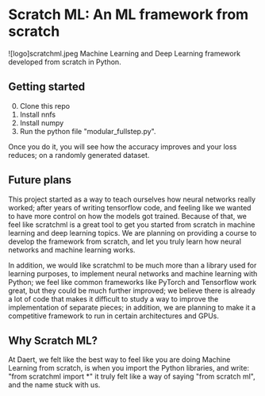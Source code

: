 # Scratch ML: An ML framework from scratch
![logo]scratchml.jpeg
Machine Learning and Deep Learning framework developed from scratch in Python.

## Getting started
0. Clone this repo
1. Install nnfs
2. Install numpy
3. Run the python file "modular_fullstep.py".

Once you do it, you will see how the accuracy improves and your loss reduces; on a randomly generated dataset.

## Future plans
This project started as a way to teach ourselves how neural networks really worked; after years of writing tensorflow code, and feeling like we
wanted to have more control on how the models got trained. Because of that, we feel like scratchml is a great tool to get you started from scratch
in machine learning and deep learning topics. We are planning on providing a course to develop the framework from scratch, and let you truly learn
how neural networks and machine learning works.

In addition, we would like scratchml to be much more than a library used for learning purposes, to implement neural networks and machine learning with Python;
we feel like common frameworks like PyTorch and Tensorflow work great, but they could be much further improved; we believe there is already a lot of code that
makes it difficult to study a way to improve the implementation of separate pieces; in addition, we are planning to make it a competitive framework to run in
certain architectures and GPUs.

## Why Scratch ML?
At Daert, we felt like the best way to feel like you are doing Machine Learning from scratch, is when you import the Python libraries, and write:
"from scratchml import *" it truly felt like a way of saying "from scratch ml", and the name stuck with us.

